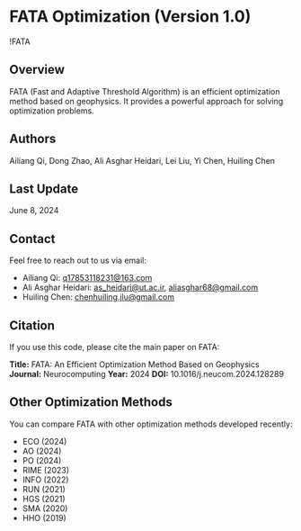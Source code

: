 # FATA Optimization (Version 1.0)

!FATA

## Overview
FATA (Fast and Adaptive Threshold Algorithm) is an efficient optimization method based on geophysics. It provides a powerful approach for solving optimization problems.

## Authors
Ailiang Qi, Dong Zhao, Ali Asghar Heidari, Lei Liu, Yi Chen, Huiling Chen

## Last Update
June 8, 2024

## Contact
Feel free to reach out to us via email:
- Ailiang Qi: q17853118231@163.com
- Ali Asghar Heidari: as_heidari@ut.ac.ir, aliasghar68@gmail.com
- Huiling Chen: chenhuiling.jlu@gmail.com

## Citation
If you use this code, please cite the main paper on FATA:

**Title:** FATA: An Efficient Optimization Method Based on Geophysics
**Journal:** Neurocomputing
**Year:** 2024
**DOI:** 10.1016/j.neucom.2024.128289

## Other Optimization Methods
You can compare FATA with other optimization methods developed recently:

- ECO (2024)
- AO (2024)
- PO (2024)
- RIME (2023)
- INFO (2022)
- RUN (2021)
- HGS (2021)
- SMA (2020)
- HHO (2019)
